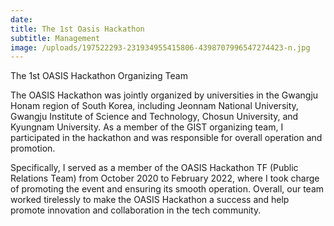 ```yaml
---
date:
title: The 1st Oasis Hackathon
subtitle: Management
image: /uploads/197522293-231934955415806-4398707996547274423-n.jpg
---
```

The 1st OASIS Hackathon Organizing Team

The OASIS Hackathon was jointly organized by universities in the Gwangju Honam region of South Korea, including Jeonnam National University, Gwangju Institute of Science and Technology, Chosun University, and Kyungnam University. As a member of the GIST organizing team, I participated in the hackathon and was responsible for overall operation and promotion.

Specifically, I served as a member of the OASIS Hackathon TF (Public Relations Team) from October 2020 to February 2022, where I took charge of promoting the event and ensuring its smooth operation. Overall, our team worked tirelessly to make the OASIS Hackathon a success and help promote innovation and collaboration in the tech community.
